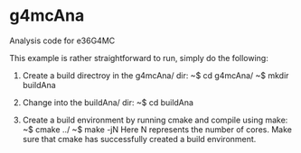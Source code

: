 # g4mcAna
Analysis code for e36G4MC

This example is rather straightforward to run, simply do the following:
1. Create a build directroy in the g4mcAna/ dir:
   ~$ cd g4mcAna/
   ~$ mkdir buildAna

2. Change into the buildAna/ dir:
   ~$ cd buildAna

3. Create a build environment by running cmake and compile using make:
   ~$ cmake ../
   ~$ make -jN
   Here N represents the number of cores. Make sure that cmake has successfully created a build environment.
